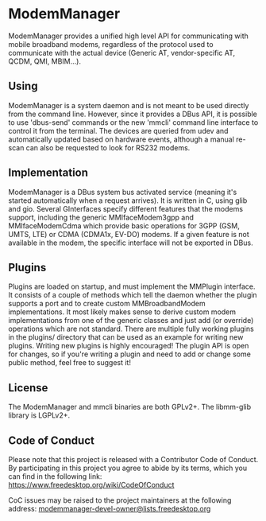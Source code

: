 <!--
SPDX-License-Identifier: GPL-2.0-or-later

Copyright (C) 2008 Tambet Ingo  <tambet@gmail.com>
-->

# ModemManager

ModemManager provides a unified high level API for communicating with mobile
broadband modems, regardless of the protocol used to communicate with the
actual device (Generic AT, vendor-specific AT, QCDM, QMI, MBIM...).

## Using

ModemManager is a system daemon and is not meant to be used directly from
the command line. However, since it provides a DBus API, it is possible to use
'dbus-send' commands or the new 'mmcli' command line interface to control it
from the terminal. The devices are queried from udev and automatically updated
based on hardware events, although a manual re-scan can also be requested to
look for RS232 modems.

## Implementation

ModemManager is a DBus system bus activated service (meaning it's started
automatically when a request arrives). It is written in C, using glib and gio.
Several GInterfaces specify different features that the modems support,
including the generic MMIfaceModem3gpp and MMIfaceModemCdma which provide basic
operations for 3GPP (GSM, UMTS, LTE) or CDMA (CDMA1x, EV-DO) modems. If a given
feature is not available in the modem, the specific interface will not be
exported in DBus.

## Plugins

Plugins are loaded on startup, and must implement the MMPlugin interface. It
consists of a couple of methods which tell the daemon whether the plugin
supports a port and to create custom MMBroadbandModem implementations. It most
likely makes sense to derive custom modem implementations from one of the
generic classes and just add (or override) operations which are not standard.
There are multiple fully working plugins in the plugins/ directory that can be
used as an example for writing new plugins. Writing new plugins is highly
encouraged! The plugin API is open for changes, so if you're writing a plugin
and need to add or change some public method, feel free to suggest it!

## License

The ModemManager and mmcli binaries are both GPLv2+.
The libmm-glib library is LGPLv2+.

## Code of Conduct

Please note that this project is released with a Contributor Code of Conduct.
By participating in this project you agree to abide by its terms, which you can
find in the following link:
https://www.freedesktop.org/wiki/CodeOfConduct

CoC issues may be raised to the project maintainers at the following address:
modemmanager-devel-owner@lists.freedesktop.org
